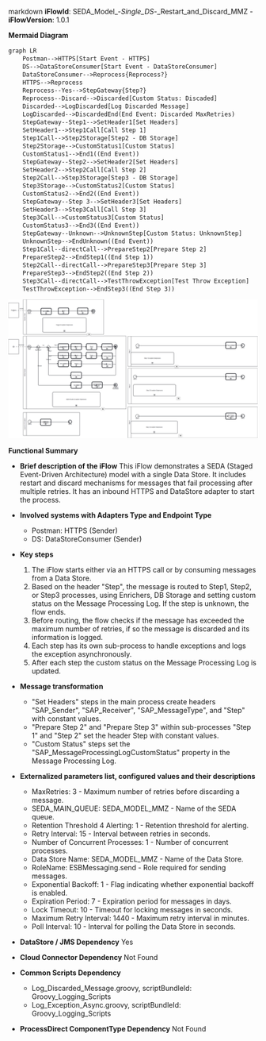 markdown
**iFlowId**: SEDA_Model_-_Single_DS_-_Restart_and_Discard_MMZ - **iFlowVersion**: 1.0.1

**Mermaid Diagram**
```mermaid
graph LR
    Postman-->HTTPS[Start Event - HTTPS]
    DS-->DataStoreConsumer[Start Event - DataStoreConsumer]
    DataStoreConsumer-->Reprocess{Reprocess?}
    HTTPS-->Reprocess
    Reprocess--Yes-->StepGateway{Step?}
    Reprocess--Discard-->Discarded[Custom Status: Discaded]
    Discarded-->LogDiscarded[Log Discarded Message]
    LogDiscarded-->DiscardedEnd(End Event: Discarded MaxRetries)
    StepGateway--Step1-->SetHeader1[Set Headers]
    SetHeader1-->Step1Call[Call Step 1]
    Step1Call-->Step2Storage[Step2 - DB Storage]
    Step2Storage-->CustomStatus1[Custom Status]
    CustomStatus1-->End1((End Event))
    StepGateway--Step2-->SetHeader2[Set Headers]
    SetHeader2-->Step2Call[Call Step 2]
    Step2Call-->Step3Storage[Step3 - DB Storage]
    Step3Storage-->CustomStatus2[Custom Status]
    CustomStatus2-->End2((End Event))
    StepGateway--Step 3-->SetHeader3[Set Headers]
    SetHeader3-->Step3Call[Call Step 3]
    Step3Call-->CustomStatus3[Custom Status]
    CustomStatus3-->End3((End Event))
    StepGateway--Unknown-->UnknownStep[Custom Status: UnknownStep]
    UnknownStep-->EndUnknown((End Event))
    Step1Call--directCall-->PrepareStep2[Prepare Step 2]
    PrepareStep2-->EndStep1((End Step 1))
    Step2Call--directCall-->PrepareStep3[Prepare Step 3]
    PrepareStep3-->EndStep2((End Step 2))
    Step3Call--directCall-->TestThrowException[Test Throw Exception]
    TestThrowException-->EndStep3((End Step 3))
```
![BPMN Diagram](./SEDA_Model_-_Single_DS_-_Restart_and_Discard_MMZ-1.0.1.png "BPMN Diagram")

**Functional Summary**
-   **Brief description of the iFlow**
    This iFlow demonstrates a SEDA (Staged Event-Driven Architecture) model with a single Data Store. It includes restart and discard mechanisms for messages that fail processing after multiple retries. It has an inbound HTTPS and DataStore adapter to start the process.

-   **Involved systems with Adapters Type and Endpoint Type**
    -   Postman: HTTPS (Sender)
    -   DS: DataStoreConsumer (Sender)

-   **Key steps**

    1.  The iFlow starts either via an HTTPS call or by consuming messages from a Data Store.
    2.  Based on the header "Step", the message is routed to Step1, Step2, or Step3 processes, using Enrichers, DB Storage and setting custom status on the Message Processing Log. If the step is unknown, the flow ends.
    3.  Before routing, the flow checks if the message has exceeded the maximum number of retries, if so the message is discarded and its information is logged.
    4.  Each step has its own sub-process to handle exceptions and logs the exception asynchronously.
    5.  After each step the custom status on the Message Processing Log is updated.

-   **Message transformation**

    -   "Set Headers" steps in the main process create headers "SAP_Sender", "SAP_Receiver", "SAP_MessageType", and "Step" with constant values.
    -   "Prepare Step 2" and "Prepare Step 3" within sub-processes "Step 1" and "Step 2" set the header Step with constant values.
    -   "Custom Status" steps set the "SAP_MessageProcessingLogCustomStatus" property in the Message Processing Log.

-   **Externalized parameters list, configured values and their descriptions**

    -   MaxRetries: 3 - Maximum number of retries before discarding a message.
    -   SEDA_MAIN_QUEUE: SEDA_MODEL_MMZ - Name of the SEDA queue.
    -   Retention Threshold 4 Alerting: 1 - Retention threshold for alerting.
    -   Retry Interval: 15 - Interval between retries in seconds.
    -   Number of Concurrent Processes: 1 - Number of concurrent processes.
    -   Data Store Name: SEDA_MODEL_MMZ - Name of the Data Store.
    -   RoleName: ESBMessaging.send - Role required for sending messages.
    -   Exponential Backoff: 1 - Flag indicating whether exponential backoff is enabled.
    -   Expiration Period: 7 - Expiration period for messages in days.
    -   Lock Timeout: 10 - Timeout for locking messages in seconds.
    -   Maximum Retry Interval: 1440 - Maximum retry interval in minutes.
    -   Poll Interval: 10 - Interval for polling the Data Store in seconds.

-   **DataStore / JMS Dependency**
    Yes

-   **Cloud Connector Dependency**
    Not Found

-   **Common Scripts Dependency**
    -   Log_Discarded_Message.groovy, scriptBundleId: Groovy_Logging_Scripts
    -   Log_Exception_Async.groovy, scriptBundleId: Groovy_Logging_Scripts

-   **ProcessDirect ComponentType Dependency**
    Not Found